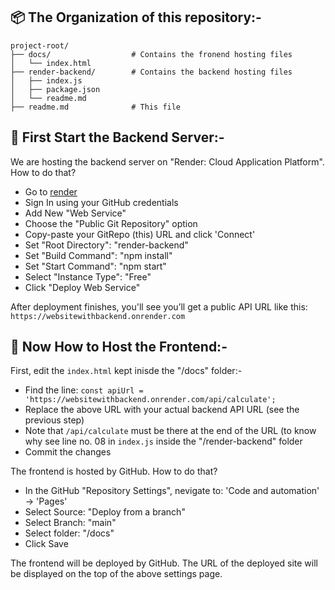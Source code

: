 ## 📦 The Organization of this repository:-

```
project-root/
├── docs/                  # Contains the fronend hosting files
│   └── index.html
├── render-backend/        # Contains the backend hosting files
│   ├── index.js
│   ├── package.json
│   └── readme.md
├── readme.md              # This file

```
## 🔧 First Start the Backend Server:-
We are hosting the backend server on "Render: Cloud Application Platform". How to do that?

- Go to [render](https://render.com/)
- Sign In using your GitHub credentials
- Add New "Web Service"
- Choose the "Public Git Repository" option
- Copy-paste your GitRepo (this) URL and click 'Connect'
- Set "Root Directory": "render-backend"
- Set "Build Command": "npm install"
- Set "Start Command": "npm start"
- Select "Instance Type": "Free"
- Click "Deploy Web Service"
  
After deployment finishes, you'll see you’ll get a public API URL like this:
`https://websitewithbackend.onrender.com`

## 🔧 Now How to Host the Frontend:-

First, edit the `index.html` kept inisde the "/docs" folder:-

  - Find the line: `const apiUrl = 'https://websitewithbackend.onrender.com/api/calculate';`
  - Replace the above URL with your actual backend API URL (see the previous step)
  - Note that `/api/calculate` must be there at the end of the URL (to know why see line no. 08 in `index.js` inside the "/render-backend" folder
  - Commit the changes

The frontend is hosted by GitHub. How to do that?

  - In the GitHub "Repository Settings", nevigate to: 'Code and automation' → 'Pages'
  -  Select Source: "Deploy from a branch"
  - Select Branch: "main"
  - Select folder: "/docs"
  - Click Save

The frontend will be deployed by GitHub. The URL of the deployed site will be displayed on the top of the above settings page.





